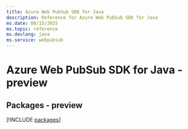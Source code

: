 ```yaml
---
title: Azure Web PubSub SDK for Java
description: Reference for Azure Web PubSub SDK for Java
ms.date: 08/15/2025
ms.topic: reference
ms.devlang: java
ms.service: webpubsub
---
```

# Azure Web PubSub SDK for Java - preview
## Packages - preview
[!INCLUDE [packages](web-pubsub-index.md)]